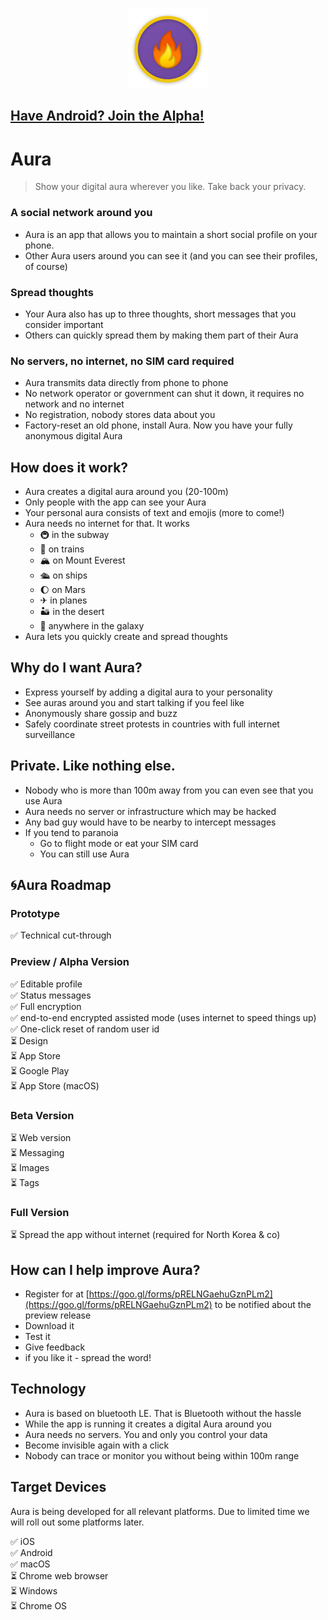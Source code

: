 <p style="text-align: center"><img src="/assets/icon.png" style="height:128px; width: 128px"></p>

## [Have Android? Join the Alpha!](https://play.google.com/apps/testing/io.auraapp.auraandroid)

# Aura

> Show your digital aura wherever you like. Take back your privacy.

### A social network around you

* Aura is an app that allows you to maintain a short social profile on your phone.
* Other Aura users around you can see it \(and you can see their profiles, of course\)

### Spread thoughts

* Your Aura also has up to three thoughts, short messages that you consider important
* Others can quickly spread them by making them part of their Aura

### No servers, no internet, no SIM card required

* Aura transmits data directly from phone to phone
* No network operator or government can shut it down, it requires no network and no internet
* No registration, nobody stores data about you
* Factory-reset an old phone, install Aura. Now you have your fully anonymous digital Aura

## How does it work?

* Aura creates a digital aura around you \(20-100m\)
* Only people with the app can see your Aura
* Your personal aura consists of text and emojis \(more to come!\)
* Aura needs no internet for that. It works
  * 🚇 in the subway
  * 🚂 on trains
  * 🏔 on Mount Everest
  * 🛳 on ships
  * 🌔 on Mars
  * ✈ in planes
  * 🏜 in the desert
  * 🌌 anywhere in the galaxy
* Aura lets you quickly create and spread thoughts

## Why do I want Aura?

* Express yourself by adding a digital aura to your personality
* See auras around you and start talking if you feel like
* Anonymously share gossip and buzz
* Safely coordinate street protests in countries with full internet surveillance

## Private. Like nothing else.

* Nobody who is more than 100m away from you can even see that you use Aura
* Aura needs no server or infrastructure which may be hacked
* Any bad guy would have to be nearby to intercept messages
* If you tend to paranoia
  * Go to flight mode or eat your SIM card
  * You can still use Aura

## 🌀Aura Roadmap

### Prototype

✅ Technical cut-through

### Preview / Alpha Version

✅ Editable profile  
✅ Status messages  
✅ Full encryption  
✅ end-to-end encrypted assisted mode \(uses internet to speed things up\)  
✅ One-click reset of random user id  
⏳ Design  
⏳ App Store  
⏳ Google Play  
⏳ App Store \(macOS\)

### Beta Version

⏳ Web version  
⏳ Messaging  
⏳ Images  
⏳ Tags

### Full Version

⏳ Spread the app without internet \(required for North Korea & co\)

## How can I help improve Aura?

* Register for at [https://goo.gl/forms/pRELNGaehuGznPLm2](https://goo.gl/forms/pRELNGaehuGznPLm2) to be notified about the preview release
* Download it
* Test it
* Give feedback
* if you like it - spread the word!

## Technology

* Aura is based on bluetooth LE. That is Bluetooth without the hassle
* While the app is running it creates a digital Aura around you
* Aura needs no servers. You and only you control your data
* Become invisible again with a click
* Nobody can trace or monitor you without being within 100m range

## Target Devices

Aura is being developed for all relevant platforms. Due to limited time we will roll out some platforms later.

✅ iOS  
✅ Android  
✅ macOS  
⏳ Chrome web browser  
⏳ Windows  
⏳ Chrome OS

